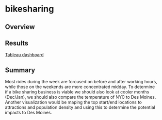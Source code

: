 # bikesharing

## Overview

## Results
[Tableau dashboard](https://public.tableau.com/app/profile/kurt.otto/viz/Bikechallenge_16629401582350/BikeChallengestory?publish=yes)

## Summary
Most rides during the week are forcused on before and after working hours, while those on the weekends are more concentrated midday.  To determine if a bike sharing business is viable we should also look at cooler months (Dec/Jan), we should also compare the temperature of NYC to Des Moines.  Another visualization would be maping the top start/end locations to attractions and population density and using this to determine the potential impacts to Des Moines.
